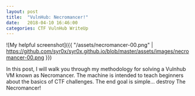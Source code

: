 ```yaml
---
layout: post
title:  "VulnHub: Necromancer!"
date:   2018-04-10 16:46:00
categories: CTF VulnHub WriteUp
---
```

![My helpful screenshot]({{ "/assets/necromancer-00.png" | https://github.com/syr0x/syr0x.github.io/blob/master/assets/images/necromancer-00.png }})

In this post, I will walk you through my methodology for solving a Vulnhub VM known as Necromancer.
The machine is intended to teach beginners about the basics of CTF challenges.
The end goal is simple… destroy The Necromancer!